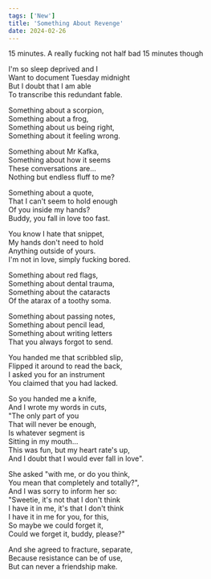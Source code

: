 ```yaml
---
tags: ['New']
title: 'Something About Revenge'
date: 2024-02-26
---
```


15 minutes. A really fucking not half bad 15 minutes though

I'm so sleep deprived and I  
Want to document Tuesday midnight  
But I doubt that I am able  
To transcribe this redundant fable.

Something about a scorpion,  
Something about a frog,  
Something about us being right,  
Something about it feeling wrong.

Something about Mr Kafka,  
Something about how it seems  
These conversations are...  
Nothing but endless fluff to me?

Something about a quote,  
That I can't seem to hold enough  
Of you inside my hands?  
Buddy, you fall in love too fast.

You know I hate that snippet,  
My hands don't need to hold  
Anything outside of yours.  
I'm not in love, simply fucking bored.

Something about red flags,  
Something about dental trauma,  
Something about the cataracts  
Of the atarax of a toothy soma.

Something about passing notes,  
Something about pencil lead,  
Something about writing letters  
That you always forgot to send.

You handed me that scribbled slip,  
Flipped it around to read the back,  
I asked you for an instrument  
You claimed that you had lacked.

So you handed me a knife,  
And I wrote my words in cuts,  
"The only part of you  
That will never be enough,  
Is whatever segment is  
Sitting in my mouth...  
This was fun, but my heart rate's up,  
And I doubt that I would ever fall in love".

She asked "with me, or do you think,  
You mean that completely and totally?",  
And I was sorry to inform her so:  
"Sweetie, it's not that I don't think  
I have it in me, it's that I don't think  
I have it in me for you, for this,  
So maybe we could forget it,  
Could we forget it, buddy, please?"

And she agreed to fracture, separate,  
Because resistance can be of use,  
But can never a friendship make.  
